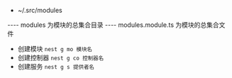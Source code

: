 - ~/.src/modules

---- modules 为模块的总集合目录
---- modules.module.ts 为模块的总集合文件

- 创建模块
`nest g mo 模块名`
- 创建控制器
`nest g co 控制器名`
- 创建服务
`nest g s 提供者名`
